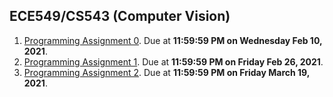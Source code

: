 ## ECE549/CS543 (Computer Vision)
1. [Programming Assignment 0](./MP0). Due at **11:59:59 PM on Wednesday Feb 10, 2021**.
2. [Programming Assignment 1](./MP1). Due at **11:59:59 PM on Friday Feb 26, 2021**.
3. [Programming Assignment 2](./MP2). Due at **11:59:59 PM on Friday March 19, 2021**.
